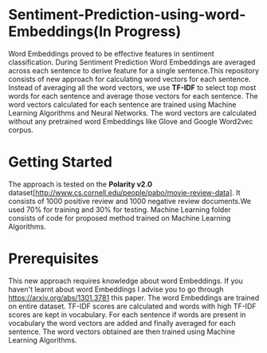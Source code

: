 # Sentiment-Prediction-using-word-Embeddings(In Progress)

Word Embeddings proved to be effective features in sentiment classification. During Sentiment Prediction Word Embeddings are averaged across each sentence to derive feature for a single sentence.This repository consists of new approach for calculating word vectors for each sentence. Instead of averaging all the word vectors, we use **TF-IDF** to select top most words for each sentence and average those vectors for each sentence. The word vectors calculated for each sentence are trained using Machine Learning Algorithms and Neural Networks. The word vectors are calculated without any pretrained word Embeddings like Glove and Google Word2vec corpus.

# Getting Started

The approach is tested on the **Polarity v2.0** dataset[http://www.cs.cornell.edu/people/pabo/movie-review-data]. It consists of 1000 positive review and 1000 negative review documents.We used 70% for training and 30% for testing. Machine Learning folder consists of code for proposed method trained on Machine Learning Algorithms. 

# Prerequisites 
This new approach requires knowledge about word Embeddings. If you haven't learnt about word Embeddings I advise you to go through https://arxiv.org/abs/1301.3781 this paper. The word Embeddings are trained on entire dataset. TF-IDF scores are calculated and words with high TF-IDF scores are kept in vocabulary. For each sentence if words are present in vocabulary the word vectors are added and finally averaged for each sentence. The word vectors obtained are then trained using Machine Learning Algorithms. 


